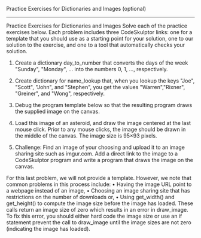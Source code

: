 Practice Exercises for Dictionaries and Images (optional)
________________________________________


Practice Exercises for Dictionaries and Images 
Solve each of the practice exercises below. Each problem includes three CodeSkulptor links: one for a template that 
you should use as a starting point for your solution, one to our solution to the exercise, and one to a tool that 
automatically checks your solution. 
1.	Create a dictionary day_to_number that converts the days of the week "Sunday", "Monday", … into the numbers 0, 1, …, respectively. 

2.	Create dictionary for name_lookup that, when you lookup the keys "Joe", "Scott", "John", and "Stephen",
you get the values "Warren","Rixner", "Greiner", and "Wong", respectively.

3.	Debug the program template below so that the resulting program draws the supplied image on the canvas.

4.	Load this image of an asteroid, and draw the image centered at the last mouse click. Prior to any mouse clicks,
the image should be drawn in the middle of the canvas. The image size is 95×93 pixels.

5.	Challenge: Find an image of your choosing and upload it to an image sharing site such as imgur.com. Add a direct link to the image
to a CodeSkulptor program and write a program that draws the image on the canvas. 

For this last problem, we will not provide a template. However, we note that common problems in this process include:
•	Having the image URL point to a webpage instead of an image, 
•	Choosing an image sharing site that has restrictions on the number of downloads or,
•	Using get_width() and get_height() to compute the image size before the image has loaded. These calls return an image size
of zero which results in an error in draw_image. To fix this error, you should either hard code the image size or use an if statement 
prevent the call to draw_image until the image sizes are not zero (indicating the image has loaded). 
